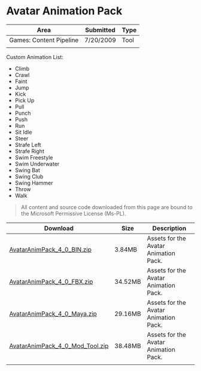 # Avatar Animation Pack

|Area|Submitted|Type|
|-|-|-|
Games: Content Pipeline|7/20/2009|Tool
||||

Custom Animation List:

* Climb
* Crawl
* Faint
* Jump
* Kick
* Pick Up
* Pull
* Punch
* Push
* Run
* Sit Idle
* Steer
* Strafe Left
* Strafe Right
* Swim Freestyle
* Swim Underwater
* Swing Bat
* Swing Club
* Swing Hammer
* Throw
* Walk

> All content and source code downloaded from this page are bound to the Microsoft Permissive License (Ms-PL).

Download | Size | Description
---|---|---|
[AvatarAnimPack_4_0_BIN.zip](https://github.com/simondarksidej/XNAGameStudio/blob/master/Samples/AvatarAnimPack_4_0_BIN.zip?raw=true) | 3.84MB | Assets for the Avatar Animation Pack.
[AvatarAnimPack_4_0_FBX.zip](https://github.com/simondarksidej/XNAGameStudio/blob/master/Samples/AvatarAnimPack_4_0_FBX.zip?raw=true) | 34.52MB | Assets for the Avatar Animation Pack.
[AvatarAnimPack_4_0_Maya.zip](https://github.com/simondarksidej/XNAGameStudio/blob/master/Samples/AvatarAnimPack_4_0_Maya.zip?raw=true) | 29.16MB | Assets for the Avatar Animation Pack.
[AvatarAnimPack_4_0_Mod_Tool.zip](https://github.com/simondarksidej/XNAGameStudio/blob/master/Samples/AvatarAnimPack_4_0_Mod_Tool.zip?raw=true) | 38.48MB | Assets for the Avatar Animation Pack.
||||

